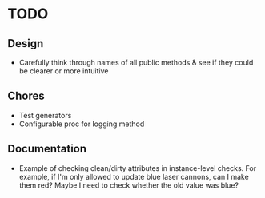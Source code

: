 # TODO

## Design

- Carefully think through names of all public methods & see if they could be clearer or more intuitive

## Chores

- Test generators
- Configurable proc for logging method

## Documentation

- Example of checking clean/dirty attributes in instance-level checks. For example, if I'm only allowed to update blue laser cannons, can I make them red? Maybe I need to check whether the old value was blue?
